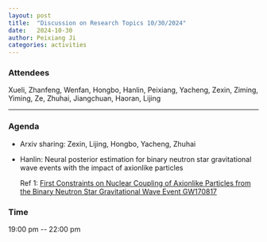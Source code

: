 ```yaml
---
layout: post
title:  "Discussion on Research Topics 10/30/2024"
date:   2024-10-30
author: Peixiang Ji
categories: activities
---
```


### Attendees

Xueli, Zhanfeng, Wenfan, Hongbo, Hanlin, Peixiang, Yacheng, Zexin, Ziming, Yiming, Ze, Zhuhai, Jiangchuan, Haoran, Lijing

---

### Agenda

- Arxiv sharing: Zexin, Lijing, Hongbo, Yacheng, Zhuhai

- Hanlin: Neural posterior estimation for binary neutron star gravitational wave events with the impact of axionlike particles

  Ref 1: [First Constraints on Nuclear Coupling of Axionlike Particles from the Binary Neutron Star Gravitational Wave Event GW170817](https://doi.org/10.1103/PhysRevLett.127.161101)
    
### Time

19:00 pm -- 22:00 pm
